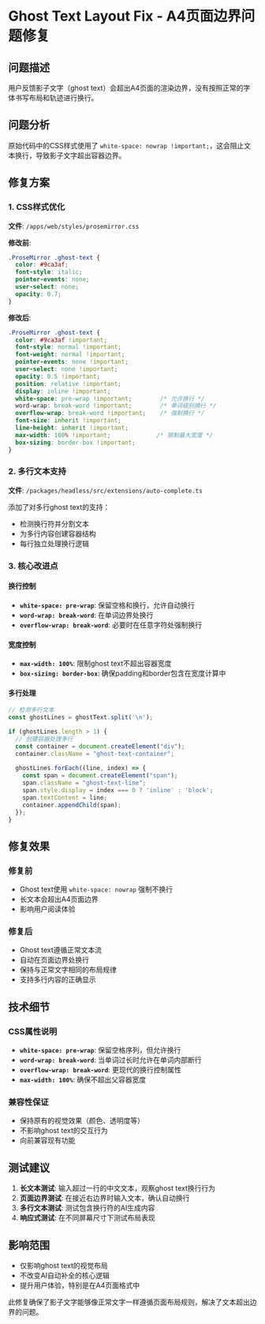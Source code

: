 # Ghost Text Layout Fix - A4页面边界问题修复

## 问题描述
用户反馈影子文字（ghost text）会超出A4页面的渲染边界，没有按照正常的字体书写布局和轨迹进行换行。

## 问题分析
原始代码中的CSS样式使用了 `white-space: nowrap !important;`，这会阻止文本换行，导致影子文字超出容器边界。

## 修复方案

### 1. CSS样式优化
**文件**: `/apps/web/styles/prosemirror.css`

**修改前**:
```css
.ProseMirror .ghost-text {
  color: #9ca3af;
  font-style: italic;
  pointer-events: none;
  user-select: none;
  opacity: 0.7;
}
```

**修改后**:
```css
.ProseMirror .ghost-text {
  color: #9ca3af !important;
  font-style: normal !important;
  font-weight: normal !important;
  pointer-events: none !important;
  user-select: none !important;
  opacity: 0.5 !important;
  position: relative !important;
  display: inline !important;
  white-space: pre-wrap !important;        /* 允许换行 */
  word-wrap: break-word !important;        /* 单词级别换行 */
  overflow-wrap: break-word !important;    /* 强制换行 */
  font-size: inherit !important;
  line-height: inherit !important;
  max-width: 100% !important;             /* 限制最大宽度 */
  box-sizing: border-box !important;
}
```

### 2. 多行文本支持
**文件**: `/packages/headless/src/extensions/auto-complete.ts`

添加了对多行ghost text的支持：
- 检测换行符并分割文本
- 为多行内容创建容器结构
- 每行独立处理换行逻辑

### 3. 核心改进点

#### 换行控制
- **`white-space: pre-wrap`**: 保留空格和换行，允许自动换行
- **`word-wrap: break-word`**: 在单词边界处换行
- **`overflow-wrap: break-word`**: 必要时在任意字符处强制换行

#### 宽度控制
- **`max-width: 100%`**: 限制ghost text不超出容器宽度
- **`box-sizing: border-box`**: 确保padding和border包含在宽度计算中

#### 多行处理
```typescript
// 检测多行文本
const ghostLines = ghostText.split('\n');

if (ghostLines.length > 1) {
  // 创建容器处理多行
  const container = document.createElement("div");
  container.className = "ghost-text-container";
  
  ghostLines.forEach((line, index) => {
    const span = document.createElement("span");
    span.className = "ghost-text-line";
    span.style.display = index === 0 ? 'inline' : 'block';
    span.textContent = line;
    container.appendChild(span);
  });
}
```

## 修复效果

### 修复前
- Ghost text使用 `white-space: nowrap` 强制不换行
- 长文本会超出A4页面边界
- 影响用户阅读体验

### 修复后
- Ghost text遵循正常文本流
- 自动在页面边界处换行
- 保持与正常文字相同的布局规律
- 支持多行内容的正确显示

## 技术细节

### CSS属性说明
- **`white-space: pre-wrap`**: 保留空格序列，但允许换行
- **`word-wrap: break-word`**: 当单词过长时允许在单词内部断行
- **`overflow-wrap: break-word`**: 更现代的换行控制属性
- **`max-width: 100%`**: 确保不超出父容器宽度

### 兼容性保证
- 保持原有的视觉效果（颜色、透明度等）
- 不影响ghost text的交互行为
- 向前兼容现有功能

## 测试建议

1. **长文本测试**: 输入超过一行的中文文本，观察ghost text换行行为
2. **页面边界测试**: 在接近右边界时输入文本，确认自动换行
3. **多行文本测试**: 测试包含换行符的AI生成内容
4. **响应式测试**: 在不同屏幕尺寸下测试布局表现

## 影响范围
- 仅影响ghost text的视觉布局
- 不改变AI自动补全的核心逻辑
- 提升用户体验，特别是在A4页面格式中

此修复确保了影子文字能够像正常文字一样遵循页面布局规则，解决了文本超出边界的问题。